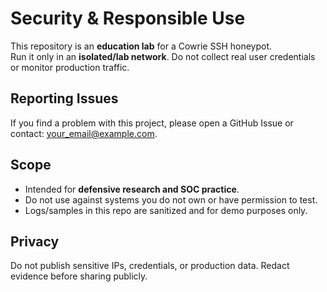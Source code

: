 # Security & Responsible Use

This repository is an **education lab** for a Cowrie SSH honeypot.  
Run it only in an **isolated/lab network**. Do not collect real user credentials or monitor production traffic.

## Reporting Issues
If you find a problem with this project, please open a GitHub Issue or contact: <your_email@example.com>.

## Scope
- Intended for **defensive research and SOC practice**.
- Do not use against systems you do not own or have permission to test.
- Logs/samples in this repo are sanitized and for demo purposes only.

## Privacy
Do not publish sensitive IPs, credentials, or production data. Redact evidence before sharing publicly.
